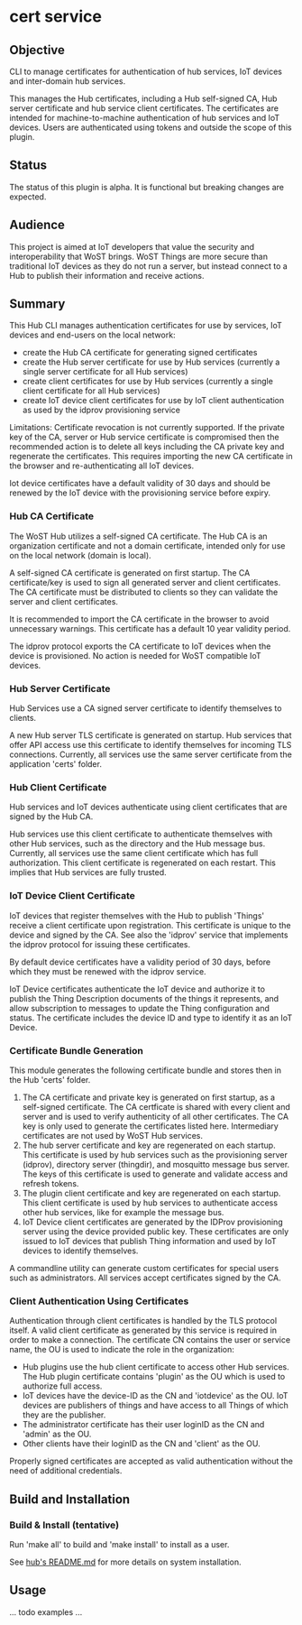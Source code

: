 # cert service

## Objective

CLI to manage certificates for authentication of hub services, IoT devices and inter-domain hub services.

This manages the Hub certificates, including a Hub self-signed CA, Hub server certificate and hub service client certificates. The certificates are intended for machine-to-machine authentication of hub services and IoT devices. Users are authenticated using tokens and outside the scope of this plugin.   

## Status

The status of this plugin is alpha. It is functional but breaking changes are expected.

## Audience

This project is aimed at IoT developers that value the security and interoperability that WoST brings. WoST Things are more secure than traditional IoT devices as they do not run a server, but instead connect to a Hub to publish their information and receive actions.

## Summary

This Hub CLI manages authentication certificates for use by services, IoT devices and end-users on the local network:
* create the Hub CA certificate for generating signed certificates
* create the Hub server certificate for use by Hub services (currently a single server certificate for all Hub services)
* create client certificates for use by Hub services (currently a single client certificate for all Hub services)
* create IoT device client certificates for use by IoT client authentication as used by the idprov provisioning service

Limitations: Certificate revocation is not currently supported. If the private key of the CA, server or Hub service certificate is compromised then the recommended action is to delete all keys including the CA private key and regenerate the certificates. This requires importing the new CA certificate in the browser and re-authenticating all IoT devices. 

Iot device certificates have a default validity of 30 days and should be renewed by the IoT device with the provisioning service before expiry.



### Hub CA Certificate

The WoST Hub utilizes a self-signed CA certificate. The Hub CA is an organization certificate and not a domain certificate, intended only for use on the local network (domain is local).  

A self-signed CA certificate is generated on first startup. The CA certificate/key is used to sign all generated server and client certificates. The CA certificate must be distributed to clients so they can validate the server and client certificates. 

It is recommended to import the CA certificate in the browser to avoid unnecessary warnings. This certificate has a default 10 year validity period.

The idprov protocol exports the CA certificate to IoT devices when the device is provisioned. No  action is needed for WoST compatible IoT devices.


### Hub Server Certificate 

Hub Services use a CA signed server certificate to identify themselves to clients. 

A new Hub server TLS certificate is generated on startup. Hub services that offer API access use this certificate to identify themselves for incoming TLS connections. Currently, all services use the same server certificate from the application 'certs' folder.

### Hub Client Certificate

Hub services and IoT devices authenticate using client certificates that are signed by the Hub CA. 

Hub services use this client certificate to authenticate themselves with other Hub services,
such as the directory and the Hub message bus. Currently, all services use the same client certificate which has full authorization. This client certificate is regenerated on each restart. This implies that Hub services are fully trusted. 

### IoT Device Client Certificate

IoT devices that register themselves with the Hub to publish 'Things' receive a client certificate upon registration. This certificate is unique to the device and signed by the CA. See also the 'idprov' service that implements the idprov protocol for issuing these certificates.

By default device certificates have a validity period of 30 days, before which they must be renewed with the idprov service.

IoT Device certificates authenticate the IoT device and authorize it to publish the Thing Description documents of the things it represents, and allow subscription to messages to update the Thing configuration and status.  The certificate includes the device ID and type to identify it as an IoT Device.

### Certificate Bundle Generation

This module generates the following certificate bundle and stores then in the Hub 'certs' folder.

1. The CA certificate and private key is generated on first startup, as a self-signed certificate. The CA certficate is shared with every client and server and is used to verify authenticity of all other certificates. The CA key is only used to generate the certificates listed here. Intermediary certificates are not used by WoST Hub services.
2. The hub server certificate and key are regenerated on each startup. This certificate is used by hub services such as the provisioning server (idprov), directory server (thingdir), and mosquitto message bus server. The keys of this certificate is used to generate and validate access and refresh tokens.
3. The plugin client certificate and key are regenerated on each startup. This client certificate is used by hub services to authenticate access other hub services, like for example the message bus.
4. IoT Device client certificates are generated by the IDProv provisioning server using the device provided public key. These certificates are only issued to IoT devices that publish Thing information and used by IoT devices to identify themselves. 

A commandline utility can generate custom certificates for special users such as administrators. All services accept certificates signed by the CA.

### Client Authentication Using Certificates

Authentication through client certificates is handled by the TLS protocol itself. A valid client certificate as generated by this service is required in order to make a connection. The certificate CN contains the user or service name, the OU is used to indicate the role in the organization:

* Hub plugins use the hub client certificate to access other Hub services. The Hub plugin certificate contains 'plugin' as the OU which is used to authorize full access.
* IoT devices have the device-ID as the CN and 'iotdevice' as the OU. IoT devices are publishers of things and have access to all Things of which they are the publisher.
* The administrator certificate has their user loginID as the CN and 'admin' as the OU.
* Other clients have their loginID as the CN and 'client' as the OU.

Properly signed certificates are accepted as valid authentication without the need of additional credentials. 


## Build and Installation

### Build & Install (tentative)

Run 'make all' to build and 'make install' to install as a user.

See [hub's README.md](https://github.com/wostzone/hub/README.md) for more details on system installation.

## Usage

... todo examples ...

